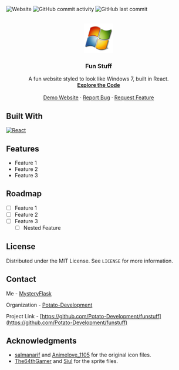 ![Website](https://img.shields.io/website?url=http%3A//reactfunstuff.vercel.app)
![GitHub commit activity](https://img.shields.io/github/commit-activity/t/Potato-Development/funstuff)
![GitHub last commit](https://img.shields.io/github/last-commit/Potato-Development/funstuff)

<br />
<div align="center">
  <a href="https://github.com/Potato-Development/funstuff">
    <img src="public/logo180.png" alt="Logo" width="80" height="80">
  </a>

<h3 align="center">Fun Stuff</h3>

  <p align="center">
    A fun website styled to look like Windows 7, built in React.
    <br />
    <a href="https://github.com/Potato-Development/funstuff/blob/master/src/App.js"><strong>Explore the Code</strong></a>
    <br />
    <br />
    <a href="https://reactfunstuff.vercel.app">Demo Website</a>
    ·
    <a href="https://github.com/Potato-Development/funstuff/issues/new?labels=bug&template=bug-report---.md">Report Bug</a>
    ·
    <a href="https://github.com/Potato-Development/funstuff/issues/new?labels=enhancement&template=feature-request---.md">Request Feature</a>
  </p>
</div>

## Built With

[![React][React.js]][React-url]

## Features

* Feature 1
* Feature 2
* Feature 3

## Roadmap

- [ ] Feature 1
- [ ] Feature 2
- [ ] Feature 3
    - [ ] Nested Feature

## License

Distributed under the MIT License. See `LICENSE` for more information.

## Contact

Me - [MysteryFlask](https://github.com/MysteryFlask)

Organization - [Potato-Development](https://github.com/Potato-Development)

Project Link - [https://github.com/Potato-Development/funstuff](https://github.com/Potato-Development/funstuff)

## Acknowledgments

* [salmanarif](https://www.deviantart.com/salmanarif) and [Animelove_1105](http://www.rw-designer.com/user/105799) for the original icon files.
* [The64thGamer](https://www.spriters-resource.com/submitter/The64thGamer/) and [Siul](https://www.spriters-resource.com/submitter/Siul/) for the sprite files.

[React.js]: https://img.shields.io/badge/React-20232A?style=for-the-badge&logo=react&logoColor=61DAFB
[React-url]: https://reactjs.org/
